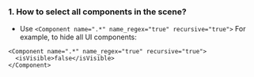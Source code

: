 ### 1. How to select all components in the scene?

- Use `<Component name=".*" name_regex="true" recursive="true">`
For example, to hide all UI components:

```
<Component name=".*" name_regex="true" recursive="true">
  <isVisible>false</isVisible>
</Component>

```
